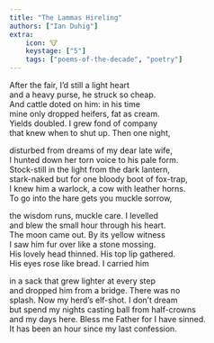```yaml
---
title: "The Lammas Hireling"
authors: ["Ian Duhig"]
extra:
    icon: 🐮
    keystage: ["5"]
    tags: ["poems-of-the-decade", "poetry"]
---
```

After the fair, I’d still a light heart  
and a heavy purse, he struck so cheap.  
And cattle doted on him: in his time  
mine only dropped heifers, fat as cream.  
Yields doubled. I grew fond of company  
that knew when to shut up. Then one night,  
   
disturbed from dreams of my dear late wife,  
I hunted down her torn voice to his pale form.  
Stock-still in the light from the dark lantern,  
stark-naked but for one bloody boot of fox-trap,  
I knew him a warlock, a cow with leather horns.  
To go into the hare gets you muckle sorrow,  
   
the wisdom runs, muckle care. I levelled  
and blew the small hour through his heart.  
The moon came out. By its yellow witness  
I saw him fur over like a stone mossing.  
His lovely head thinned. His top lip gathered.  
His eyes rose like bread. I carried him  
   
in a sack that grew lighter at every step  
and dropped him from a bridge. There was no  
splash. Now my herd’s elf-shot. I don’t dream  
but spend my nights casting ball from half-crowns  
and my days here. Bless me Father for I have sinned.  
It has been an hour since my last confession.  
